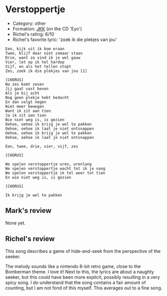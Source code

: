 # Verstoppertje

 * Category: other
 * Formation: [JKK](Jkk.md) (on the CD 'Eyo')
 * Richel's rating: 6/10
 * Richel's favorite lyric: 'zoek ik die plekjes van jou'

```
Een, kijk uit ik kom eraan
Twee, blijf daar niet zomaar staan
Drie, want zo vind ik je wel gauw
Vier, let op ik tel hardop
Vijf, en als het tellen stopt
Zes, zoek ik die plekjes van jou [1]

[CHORUS]
Na zes komt zeven
Jij gaat vast beven
Als je bij acht
Nog geen plekje hebt bedacht
En dan volgt negen
Niet meer bewegen
Want ik zit aan tien
Ja ik zit aan tien
Wie niet weg is, is gezien
Oehoe, oehoe ik krijg je wel te pakken
Oehoe, oehoe ik laat je niet ontsnappen
Oehoe, oehoe ik krijg je wel te pakken
Oehoe, oehoe ik laat je niet ontsnappen

Een, twee, drie, vier, vijf, zes

[CHORUS]

We spelen verstoppertje uren, urenlang
We spelen verstoppertje wacht tot ik je vang
We spelen verstoppertje ik tel weer tot tien
En wie niet weg is, is gezien

[CHORUS]

Ik krijg je wel te pakken 
```

## Mark's review

None yet.

## Richel's review

This song describes a game of hide-and-seek from the perspective of the seeker.

The melody sounds like a nintendo 8-bit retro game, close to the Bomberman theme. I love it!
Next to this, the lyrics are about a naughty seeker, but this could have been more explicit,
possibly resulting in a very spicy song. I do understand that the song contains a fair amount of
counting, but I am not fond of this myself. This averages out to a fine song.
